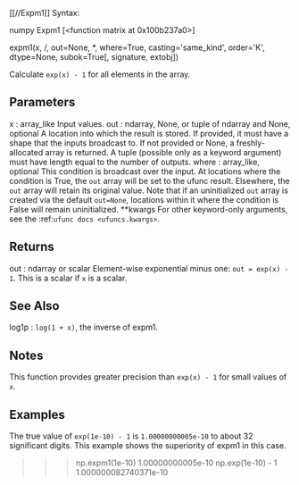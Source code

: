 [[//Expm1]]
Syntax:

  numpy Expm1 [<function matrix at 0x100b237a0>]

expm1(x, /, out=None, *, where=True, casting='same_kind', order='K', dtype=None, subok=True[, signature, extobj])

Calculate ``exp(x) - 1`` for all elements in the array.

Parameters
----------
x : array_like
    Input values.
out : ndarray, None, or tuple of ndarray and None, optional
    A location into which the result is stored. If provided, it must have
    a shape that the inputs broadcast to. If not provided or None,
    a freshly-allocated array is returned. A tuple (possible only as a
    keyword argument) must have length equal to the number of outputs.
where : array_like, optional
    This condition is broadcast over the input. At locations where the
    condition is True, the `out` array will be set to the ufunc result.
    Elsewhere, the `out` array will retain its original value.
    Note that if an uninitialized `out` array is created via the default
    ``out=None``, locations within it where the condition is False will
    remain uninitialized.
**kwargs
    For other keyword-only arguments, see the
    :ref:`ufunc docs <ufuncs.kwargs>`.

Returns
-------
out : ndarray or scalar
    Element-wise exponential minus one: ``out = exp(x) - 1``.
    This is a scalar if `x` is a scalar.

See Also
--------
log1p : ``log(1 + x)``, the inverse of expm1.


Notes
-----
This function provides greater precision than ``exp(x) - 1``
for small values of ``x``.

Examples
--------
The true value of ``exp(1e-10) - 1`` is ``1.00000000005e-10`` to
about 32 significant digits. This example shows the superiority of
expm1 in this case.

>>> np.expm1(1e-10)
1.00000000005e-10
>>> np.exp(1e-10) - 1
1.000000082740371e-10